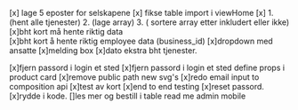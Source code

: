 [x] lage 5 eposter for selskapene
[x] fikse table import i viewHome
[x] 1.(hent alle tjenester) 2. (lage array) 3. ( sortere array etter inkludert eller ikke)
[x]bht kort må hente riktig data  
[x]bht kort å hente riktig employee data (business_id)
[x]dropdown med ansatte
[x]melding box
[x]dato
ekstra bht tjenester.

[x]fjern passord i login et sted
[x]fjern passord i login et sted
define props i product card
[x]remove public path new svg's
[x]redo email input to composition api
[x]test av kort
[x]end to end testing
[x]reset passord.
[x]rydde i kode.
[]les mer og bestill i table
read me
admin
mobile
